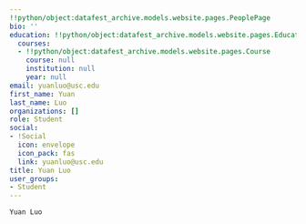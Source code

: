 ```yaml
---
!!python/object:datafest_archive.models.website.pages.PeoplePage
bio: ''
education: !!python/object:datafest_archive.models.website.pages.Education
  courses:
  - !!python/object:datafest_archive.models.website.pages.Course
    course: null
    institution: null
    year: null
email: yuanluo@usc.edu
first_name: Yuan
last_name: Luo
organizations: []
role: Student
social:
- !Social
  icon: envelope
  icon_pack: fas
  link: yuanluo@usc.edu
title: Yuan Luo
user_groups:
- Student
---
```


    Yuan Luo
    